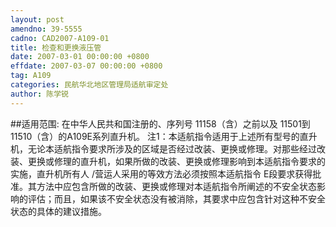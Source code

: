 ```yaml
---
layout: post
amendno: 39-5555
cadno: CAD2007-A109-01
title: 检查和更换液压管
date: 2007-03-01 00:00:00 +0800
effdate: 2007-03-07 00:00:00 +0800
tag: A109
categories: 民航华北地区管理局适航审定处
author: 陈学锐
---
```


##适用范围:
在中华人民共和国注册的、序列号 11158（含）之前以及 11501到11510（含）的A109E系列直升机。
注1：本适航指令适用于上述所有型号的直升机，无论本适航指令要求所涉及的区域是否经过改装、更换或修理。对那些经过改装、更换或修理的直升机，如果所做的改装、更换或修理影响到本适航指令要求的实施，直升机所有人 /营运人采用的等效方法必须按照本适航指令 E段要求获得批准。其方法中应包含所做的改装、更换或修理对本适航指令所阐述的不安全状态影响的评估；而且，如果该不安全状态没有被消除，其要求中应包含针对这种不安全状态的具体的建议措施。

